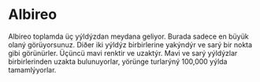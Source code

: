 # Albireo

Albireo toplamda üç yýldýzdan meydana geliyor. Burada sadece en büyük olaný
görüyorsunuz. Diðer iki yýldýz birbirlerine yakýndýr ve sarý bir nokta gibi
görünürler. Üçüncü mavi renktir ve uzaktýr. Mavi ve sarý yýldýzlar
birbirlerinden uzakta bulunuyorlar, yörünge turlarýný 100,000 yýlda
tamamlýyorlar.
